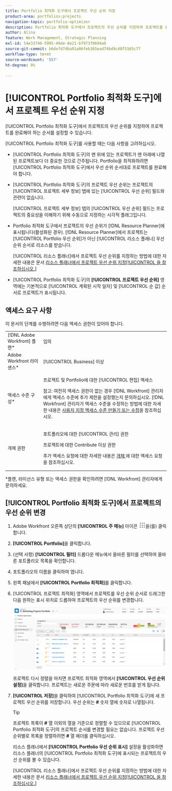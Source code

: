 ```yaml
---
title: Portfolio 최적화 도구에서 프로젝트 우선 순위 지정
product-area: portfolios;projects
navigation-topic: portfolio-optimizer
description: Portfolio 최적화 도구에서 프로젝트의 우선 순위를 지정하여 프로젝트를 완료해야 하는 순서를 설정할 수 있습니다.
author: Alina
feature: Work Management, Strategic Planning
exl-id: 54e33746-5995-49de-8e21-bf973f0694a6
source-git-commit: b6defd7dba91a06feb365ead74bd9c48f5165c77
workflow-type: tm+mt
source-wordcount: '557'
ht-degree: 0%

---
```


# [!UICONTROL Portfolio 최적화 도구]에서 프로젝트 우선 순위 지정

[!UICONTROL Portfolio 최적화 도구]에서 프로젝트의 우선 순위를 지정하여 프로젝트를 완료해야 하는 순서를 설정할 수 있습니다.

[!UICONTROL Portfolio 최적화 도구]를 사용할 때는 다음 사항을 고려하십시오.

* [!UICONTROL Portfolio 최적화 도구]의 맨 위에 있는 프로젝트가 맨 아래에 나열된 프로젝트보다 더 중요한 것으로 간주됩니다. Portfolio을 최적화하려면 [!UICONTROL Portfolio 최적화 도구]에서 우선 순위 순서대로 프로젝트를 완료해야 합니다.
* [!UICONTROL Portfolio 최적화 도구]의 프로젝트 우선 순위는 프로젝트의 [!UICONTROL 프로젝트 세부 정보] 탭에 있는 [!UICONTROL 우선 순위] 필드와 관련이 없습니다.

  [!UICONTROL 프로젝트 세부 정보] 탭의 [!UICONTROL 우선 순위] 필드는 프로젝트의 중요성을 이해하기 위해 수동으로 지정하는 시각적 플래그입니다.

* Portfolio 최적화 도구에서 프로젝트의 우선 순위가 [!DNL Resource Planner]에 표시됩니다(활성화된 경우). [!DNL Resource Planner]에서 프로젝트는 [!UICONTROL Portfolio 우선 순위]가 아닌 [!UICONTROL 리소스 플래너] 우선 순위 순서로 리소스를 받습니다.

  [!UICONTROL 리소스 플래너]에서 프로젝트 우선 순위를 지정하는 방법에 대한 자세한 내용은 문서 [리소스 플래너에서 프로젝트 우선 순위 지정[!UICONTROL 을 참조하십시오.]](../../../resource-mgmt/resource-planning/prioritize-projects-resource-planner.md)

* [!UICONTROL Portfolio 최적화 도구]의 **[!UICONTROL 프로젝트 우선 순위]** 영역에는 기본적으로 [!UICONTROL 계획된 시작 일자] 및 [!UICONTROL 순 값] 순서로 프로젝트가 표시됩니다.

## 액세스 요구 사항

이 문서의 단계를 수행하려면 다음 액세스 권한이 있어야 합니다.

<table style="table-layout:auto"> 
 <col> 
 <col> 
 <tbody> 
  <tr> 
   <td role="rowheader">[!DNL Adobe Workfront] 플랜*</td> 
   <td> <p>임의 </p> </td> 
  </tr> 
  <tr> 
   <td role="rowheader">Adobe Workfront 라이센스*</td> 
   <td> <p>[!UICONTROL Business] 이상</p> </td> 
  </tr> 
  <tr> 
   <td role="rowheader">액세스 수준 구성*</td> 
   <td> <p>프로젝트 및 Portfolio에 대한 [!UICONTROL 편집] 액세스</p> <p>참고: 여전히 액세스 권한이 없는 경우 [!DNL Workfront] 관리자에게 액세스 수준에 추가 제한을 설정했는지 문의하십시오. [!DNL Workfront] 관리자가 액세스 수준을 수정하는 방법에 대한 자세한 내용은 <a href="../../../administration-and-setup/add-users/configure-and-grant-access/create-modify-access-levels.md" class="MCXref xref">사용자 지정 액세스 수준 만들기 또는 수정</a>을 참조하십시오.</p> </td> 
  </tr> 
  <tr> 
   <td role="rowheader">개체 권한</td> 
   <td> <p>포트폴리오에 대한 [!UICONTROL 관리] 권한</p> <p>프로젝트에 대한 Contribute 이상 권한</p> <p>추가 액세스 요청에 대한 자세한 내용은 <a href="../../../workfront-basics/grant-and-request-access-to-objects/request-access.md" class="MCXref xref">개체 </a>에 대한 액세스 요청 을 참조하십시오.</p> </td> 
  </tr> 
 </tbody> 
</table>

&#42;플랜, 라이선스 유형 또는 액세스 권한을 확인하려면 [!DNL Workfront] 관리자에게 문의하세요.

## [!UICONTROL Portfolio 최적화 도구]에서 프로젝트의 우선 순위 변경

1. Adobe Workfront 오른쪽 상단의 **[!UICONTROL 주 메뉴]** 아이콘 ![](assets/main-menu-icon.png)을(를) 클릭합니다.

1. **[!UICONTROL Portfolio]**&#x200B;을 클릭합니다.
1. (선택 사항) **[!UICONTROL 필터]** 드롭다운 메뉴에서 올바른 필터를 선택하여 올바른 포트폴리오 목록을 확인합니다.
1. 포트폴리오의 이름을 클릭하여 엽니다.
1. 왼쪽 패널에서 **[!UICONTROL Portfolio 최적화]**&#x200B;를 클릭합니다.
1. [!UICONTROL 프로젝트 최적화] 영역에서 프로젝트를 우선 순위 순서로 드래그한 다음 원하는 표시 위치로 드롭하여 프로젝트의 우선 순위를 변경합니다.

   ![](assets/portfolio-optimizer-with-projects-nwe-350x89.png)

   프로젝트 다시 정렬을 마치면 프로젝트 최적화 영역에서 **[!UICONTROL 우선 순위 설정]**&#x200B;을 클릭합니다. 프로젝트는 새로운 주문에 따라 새로운 번호를 받게 됩니다.

1. **[!UICONTROL 저장]**&#x200B;을 클릭하여 [!UICONTROL Portfolio 최적화 도구]에 새 프로젝트 우선 순위를 저장합니다. 우선 순위는 **#** 숫자 열에 숫자로 나열됩니다.

   >[!TIP]
   >
   >프로젝트 목록이 **#** 열 이외의 열을 기준으로 정렬할 수 있으므로 [!UICONTROL Portfolio 최적화 도구]의 프로젝트 순서를 변경할 필요는 없습니다. 프로젝트 우선 순위별로 목록을 정렬하려면 **#** 열 헤더를 클릭하십시오.

   리소스 플래너에서 **[!UICONTROL Portfolio 우선 순위 표시]** 설정을 활성화하면 리소스 플래너의 [!UICONTROL Portfolio 최적화 도구]에 표시되는 프로젝트의 우선 순위를 볼 수 있습니다.

   [!UICONTROL 리소스 플래너]에서 프로젝트 우선 순위를 지정하는 방법에 대한 자세한 내용은 문서 [리소스 플래너에서 프로젝트 우선 순위 지정[!UICONTROL 을 참조하십시오.]](../../../resource-mgmt/resource-planning/prioritize-projects-resource-planner.md)
